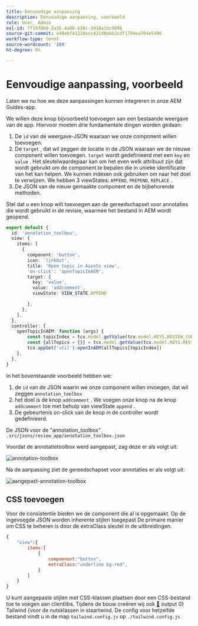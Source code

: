 ```yaml
---
title: Eenvoudige aanpassing
description: Eenvoudige aanpassing, voorbeeld
role: User, Admin
exl-id: 7f19f0b0-2a1b-4a8b-b28c-3918a1bc9096
source-git-commit: e40ebf4122decc431d0abb2cdf1794ea704e5496
workflow-type: tm+mt
source-wordcount: '289'
ht-degree: 0%

---
```


# Eenvoudige aanpassing, voorbeeld

Laten we nu hoe we deze aanpassingen kunnen integreren in onze AEM Guides-app.

We willen deze knop bijvoorbeeld toevoegen aan een bestaande weergave van de app.
Hiervoor moeten drie fundamentele dingen worden gedaan:

1. De `id` van de weergave-JSON waaraan we onze component willen toevoegen.
2. De `target` , dat wil zeggen de locatie in de JSON waaraan we de nieuwe component willen toevoegen. `target` wordt gedefinieerd met een `key` en `value` . Het sleutelwaardepaar kan om het even welk attribuut zijn dat wordt gebruikt om de component te bepalen die in unieke identificatie van het kan helpen.
We kunnen indexen ook gebruiken om naar het doel te verwijzen.
We hebben 3 viewStates: `APPEND`, `PREPEND`, `REPLACE` .
3. De JSON van de nieuw gemaakte component en de bijbehorende methoden.

Stel dat u een knop wilt toevoegen aan de gereedschapset voor annotaties die wordt gebruikt in de revisie, waarmee het bestand in AEM wordt geopend.

```typescript
export default {
  id: 'annotation_toolbox', 
  view: {
    items: [
      {
        component: 'button',
        icon: 'linkOut',
        title: 'Open topic in Assets view',
        'on-click': 'openTopicInAEM',
        target: {
          key: 'value',
          value: 'addcomment',
          viewState: VIEW_STATE.APPEND

        },
      },
    ],
  },
  controller: {
    openTopicInAEM: function (args) {
        const topicIndex = tcx.model.getValue(tcx.model.KEYS.REVIEW_CURR_TOPIC)
        const {allTopics = {}} = tcx.model.getValue(tcx.model.KEYS.REVIEW_DATA) || {}
        tcx.appGet('util').openInAEM(allTopics[topicIndex])
    },
  },
}
```

In het bovenstaande voorbeeld hebben we:

1. de `id` van de JSON waarin we onze component willen invoegen, dat wil zeggen `annotation_toolbox`
2. het doel is de knop `addcomment` . We voegen onze knop na de knop `addcomment` toe met behulp van viewState `append` .
3. De gebeurtenis on-click van de knop in de controller wordt gedefinieerd.

De JSON voor de &quot;annotation_toolbox&quot; `.src/jsons/review_app/annotation_toolbox.json`

Voordat de annotatietoolbox werd aangepast, zag deze er als volgt uit:

![ annotation-toolbox ](imgs/annotation_toolbox.png " toolbox van de Annotatie ")

Na de aanpassing ziet de gereedschapset voor annotaties er als volgt uit:

![ aangepast-annotation-toolbox ](imgs/customised_annotation_toolbox.png " Aangepaste annotatietoolbox ")

## CSS toevoegen

Voor de consistentie bieden we de component die al is opgemaakt. Op de ingevoegde JSON worden inherente stijlen toegepast
De primaire manier om CSS te beheren is door de extraClass sleutel in de uitbreidingen.

```js
{    
    "view":{
        items:[
            {
                compoenent:"button",
                extraClass:"underline bg-red",
            }
        ]
    }
}
```

U kunt aangepaste stijlen met CSS-klassen plaatsen door een CSS-bestand toe te voegen aan clientlibs. Tijdens de bouw creëren wij ook [&#128279;](https://tailwindcss.com/docs/utility-first) output 0&rbrace; Tailwind &lbrace;voor de nutsklassen in staartwind.  De config voor hetzelfde bestand vindt u in de map `tailwind.config.js` op `./tailwind.config.js`
